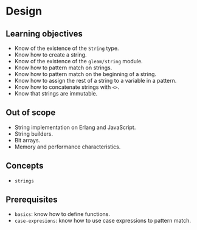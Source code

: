 # Design

## Learning objectives

- Know of the existence of the `String` type.
- Know how to create a string.
- Know of the existence of the `gleam/string` module.
- Know how to pattern match on strings.
- Know how to pattern match on the beginning of a string.
- Know how to assign the rest of a string to a variable in a pattern.
- Know how to concatenate strings with `<>`.
- Know that strings are immutable.

## Out of scope

- String implementation on Erlang and JavaScript.
- String builders.
- Bit arrays.
- Memory and performance characteristics.

## Concepts

- `strings`

## Prerequisites

- `basics`: know how to define functions.
- `case-expresions`: know how to use case expressions to pattern match.
